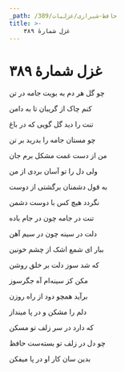 ```yaml
---
_path: /حافظ-شیرازی/غزلیات/389
title: >-
    غزل شمارهٔ ۳۸۹
---
```

# غزل شمارهٔ ۳۸۹

<div class="b" id="bn1"><div class="m1"><p>چو گل هر دم به بویت جامه در تن</p></div>
<div class="m2"><p>کنم چاک از گریبان تا به دامن</p></div></div>
<div class="b" id="bn2"><div class="m1"><p>تنت را دید گل گویی که در باغ</p></div>
<div class="m2"><p>چو مستان جامه را بدرید بر تن</p></div></div>
<div class="b" id="bn3"><div class="m1"><p>من از دست غمت مشکل برم جان</p></div>
<div class="m2"><p>ولی دل را تو آسان بردی از من</p></div></div>
<div class="b" id="bn4"><div class="m1"><p>به قول دشمنان برگشتی از دوست</p></div>
<div class="m2"><p>نگردد هیچ کس با دوست دشمن</p></div></div>
<div class="b" id="bn5"><div class="m1"><p>تنت در جامه چون در جام باده</p></div>
<div class="m2"><p>دلت در سینه چون در سیم آهن</p></div></div>
<div class="b" id="bn6"><div class="m1"><p>ببار ای شمع اشک از چشم خونین</p></div>
<div class="m2"><p>که شد سوز دلت بر خلق روشن</p></div></div>
<div class="b" id="bn7"><div class="m1"><p>مکن کز سینه‌ام آه جگرسوز</p></div>
<div class="m2"><p>برآید همچو دود از راه روزن</p></div></div>
<div class="b" id="bn8"><div class="m1"><p>دلم را مشکن و در پا مینداز</p></div>
<div class="m2"><p>که دارد در سر زلف تو مسکن</p></div></div>
<div class="b" id="bn9"><div class="m1"><p>چو دل در زلف تو بسته‌ست حافظ</p></div>
<div class="m2"><p>بدین سان کار او در پا میفکن</p></div></div>
